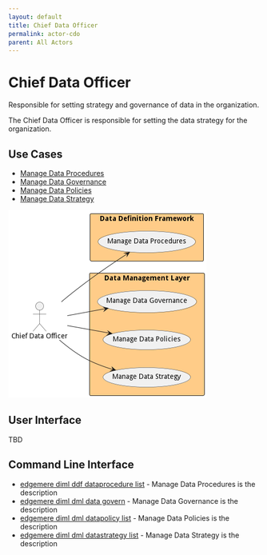 ```yaml
---
layout: default
title: Chief Data Officer
permalink: actor-cdo
parent: All Actors
---
```

# Chief Data Officer

Responsible for setting strategy and governance of data in the organization.

The Chief Data Officer is responsible for setting the data strategy for the organization.

## Use Cases

* [Manage Data Procedures](usecase-ManageDataProcedures)
* [Manage Data Governance](usecase-ManageDataGovernance)
* [Manage Data Policies](usecase-ManageDataPolicies)
* [Manage Data Strategy](usecase-ManageDataStrategy)


![Use Case Diagram](./UseCase.png)

## User Interface
TBD

## Command Line Interface
* [ edgemere diml ddf dataprocedure list](action--edgemere-diml-ddf-dataprocedure-list) - Manage Data Procedures is the description
* [ edgemere diml dml data govern](action--edgemere-diml-dml-data-govern) - Manage Data Governance is the description
* [ edgemere diml dml datapolicy list](action--edgemere-diml-dml-datapolicy-list) - Manage Data Policies is the description
* [ edgemere diml dml datastrategy list](action--edgemere-diml-dml-datastrategy-list) - Manage Data Strategy is the description
